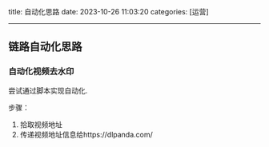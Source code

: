 title: 自动化思路 
date: 2023-10-26 11:03:20 
categories: [运营]

---
 <!--more-->

 ## 链路自动化思路

### 自动化视频去水印

尝试通过脚本实现自动化.

步骤：
1. 拾取视频地址
2. 传递视频地址信息给https://dlpanda.com/
